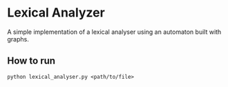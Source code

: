 # Lexical Analyzer

A simple implementation of a lexical analyser using an automaton built with graphs.

## How to run

`python lexical_analyser.py <path/to/file>`
